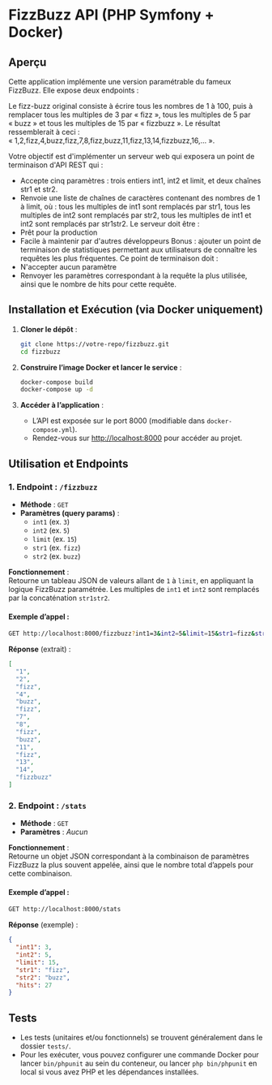 # FizzBuzz API (PHP Symfony + Docker)

## Aperçu

Cette application implémente une version paramétrable du fameux FizzBuzz. Elle expose deux endpoints :

Le fizz-buzz original consiste à écrire tous les nombres de 1 à 100, puis à remplacer tous les multiples de 3 par « fizz », tous les multiples de 5 par « buzz » et tous les multiples de 15 par « fizzbuzz ».
Le résultat ressemblerait à ceci : « 1,2,fizz,4,buzz,fizz,7,8,fizz,buzz,11,fizz,13,14,fizzbuzz,16,… ».

Votre objectif est d'implémenter un serveur web qui exposera un point de terminaison d'API REST qui :
- Accepte cinq paramètres : trois entiers int1, int2 et limit, et deux chaînes str1 et str2.
- Renvoie une liste de chaînes de caractères contenant des nombres de 1 à limit, où : tous les multiples de int1 sont remplacés par str1, tous les multiples de int2 sont remplacés par str2, tous les multiples de int1 et int2 sont remplacés par str1str2.
Le serveur doit être :
- Prêt pour la production
- Facile à maintenir par d'autres développeurs
Bonus : ajouter un point de terminaison de statistiques permettant aux utilisateurs de connaître les requêtes les plus fréquentes. Ce point de terminaison doit :
- N'accepter aucun paramètre
- Renvoyer les paramètres correspondant à la requête la plus utilisée, ainsi que le nombre de hits pour cette requête.

## Installation et Exécution (via Docker uniquement)

1. **Cloner le dépôt** :

   ```bash
   git clone https://votre-repo/fizzbuzz.git
   cd fizzbuzz
   ```

2. **Construire l’image Docker et lancer le service** :

   ```bash
   docker-compose build
   docker-compose up -d
   ```

3. **Accéder à l’application** :

   - L’API est exposée sur le port 8000 (modifiable dans `docker-compose.yml`).
   - Rendez-vous sur [http://localhost:8000](http://localhost:8000) pour accéder au projet.

## Utilisation et Endpoints

### 1. Endpoint : `/fizzbuzz`
- **Méthode** : `GET`  
- **Paramètres (query params)** :  
  - `int1` (ex. `3`)  
  - `int2` (ex. `5`)  
  - `limit` (ex. `15`)  
  - `str1` (ex. `fizz`)  
  - `str2` (ex. `buzz`)

**Fonctionnement** :  
Retourne un tableau JSON de valeurs allant de `1` à `limit`, en appliquant la logique FizzBuzz paramétrée. Les multiples de `int1` et `int2` sont remplacés par la concaténation `str1str2`.

#### Exemple d’appel :

```bash
GET http://localhost:8000/fizzbuzz?int1=3&int2=5&limit=15&str1=fizz&str2=buzz
```

**Réponse** (extrait) :

```json
[
  "1",
  "2",
  "fizz",
  "4",
  "buzz",
  "fizz",
  "7",
  "8",
  "fizz",
  "buzz",
  "11",
  "fizz",
  "13",
  "14",
  "fizzbuzz"
]
```

### 2. Endpoint : `/stats`
- **Méthode** : `GET`  
- **Paramètres** : *Aucun*

**Fonctionnement** :  
Retourne un objet JSON correspondant à la combinaison de paramètres FizzBuzz la plus souvent appelée, ainsi que le nombre total d’appels pour cette combinaison.

#### Exemple d’appel :

```bash
GET http://localhost:8000/stats
```

**Réponse** (exemple) :

```json
{
  "int1": 3,
  "int2": 5,
  "limit": 15,
  "str1": "fizz",
  "str2": "buzz",
  "hits": 27
}
```

## Tests

- Les tests (unitaires et/ou fonctionnels) se trouvent généralement dans le dossier `tests/`.
- Pour les exécuter, vous pouvez configurer une commande Docker pour lancer `bin/phpunit` au sein du conteneur, ou lancer `php bin/phpunit` en local si vous avez PHP et les dépendances installées.
